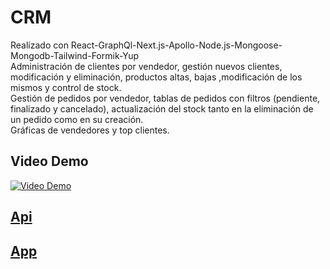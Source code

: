 # CRM
Realizado con React-GraphQl-Next.js-Apollo-Node.js-Mongoose-Mongodb-Tailwind-Formik-Yup <br/>
Administración de clientes por vendedor, gestión nuevos clientes, modificación y eliminación, productos altas, bajas ,modificación de los mismos y control de stock.  <br/>
Gestión de pedidos por vendedor, tablas de pedidos con filtros (pendiente, finalizado y cancelado), actualización del stock tanto en la eliminación de un pedido como en su creación. <br/>
Gráficas de vendedores y top clientes.


## Video Demo

[![Video Demo](https://img.youtube.com/vi/j39P2WbRCho/0.jpg)](https://www.youtube.com/watch?v=j39P2WbRCho)

## [Api](crm-api/README.md)

## [App](crm-app/README.md)
